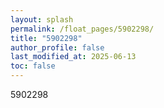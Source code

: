 ```yaml
---
layout: splash
permalink: /float_pages/5902298/
title: "5902298"
author_profile: false
last_modified_at: 2025-06-13
toc: false
---
```

 
5902298
